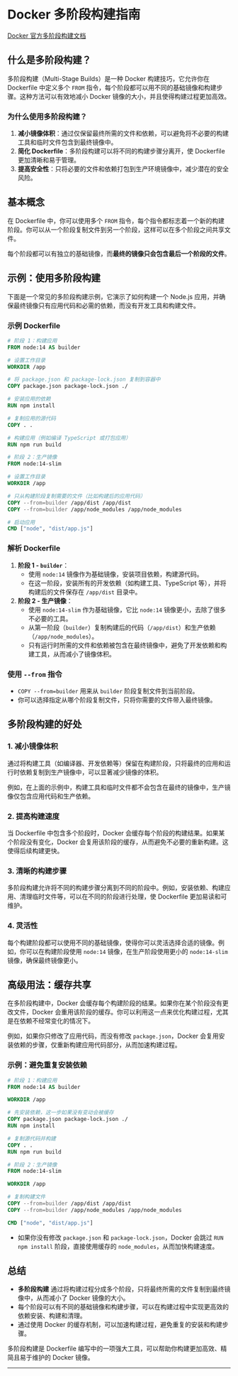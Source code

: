 # Docker 多阶段构建指南

[Docker 官方多阶段构建文档](https://docs.docker.com/build/building/multi-stage/)

## 什么是多阶段构建？

多阶段构建（Multi-Stage Builds）是一种 Docker 构建技巧，它允许你在 Dockerfile 中定义多个 `FROM` 指令，每个阶段都可以用不同的基础镜像和构建步骤。这种方法可以有效地减小 Docker 镜像的大小，并且使得构建过程更加高效。

### 为什么使用多阶段构建？

1. **减小镜像体积**：通过仅保留最终所需的文件和依赖，可以避免将不必要的构建工具和临时文件包含到最终镜像中。
2. **简化 Dockerfile**：多阶段构建可以将不同的构建步骤分离开，使 Dockerfile 更加清晰和易于管理。
3. **提高安全性**：只将必要的文件和依赖打包到生产环境镜像中，减少潜在的安全风险。

## 基本概念

在 Dockerfile 中，你可以使用多个 `FROM` 指令，每个指令都标志着一个新的构建阶段。你可以从一个阶段复制文件到另一个阶段，这样可以在多个阶段之间共享文件。

每个阶段都可以有独立的基础镜像，而**最终的镜像只会包含最后一个阶段的文件**。

## 示例：使用多阶段构建

下面是一个常见的多阶段构建示例，它演示了如何构建一个 Node.js 应用，并确保最终镜像只有应用代码和必需的依赖，而没有开发工具和构建文件。

### 示例 Dockerfile

```dockerfile
# 阶段 1：构建应用
FROM node:14 AS builder

# 设置工作目录
WORKDIR /app

# 将 package.json 和 package-lock.json 复制到容器中
COPY package.json package-lock.json ./

# 安装应用的依赖
RUN npm install

# 复制应用的源代码
COPY . .

# 构建应用（例如编译 TypeScript 或打包应用）
RUN npm run build

# 阶段 2：生产镜像
FROM node:14-slim

# 设置工作目录
WORKDIR /app

# 只从构建阶段复制需要的文件（比如构建后的应用代码）
COPY --from=builder /app/dist /app/dist
COPY --from=builder /app/node_modules /app/node_modules

# 启动应用
CMD ["node", "dist/app.js"]
```

### 解析 Dockerfile

1. **阶段 1 - `builder`**：
   - 使用 `node:14` 镜像作为基础镜像，安装项目依赖，构建源代码。
   - 在这一阶段，安装所有的开发依赖（如构建工具、TypeScript 等），并将构建后的文件保存在 `/app/dist` 目录中。
2. **阶段 2 - 生产镜像**：
   - 使用 `node:14-slim` 作为基础镜像，它比 `node:14` 镜像更小，去除了很多不必要的工具。
   - 从第一阶段（`builder`）复制构建后的代码（`/app/dist`）和生产依赖（`/app/node_modules`）。
   - 只有运行时所需的文件和依赖被包含在最终镜像中，避免了开发依赖和构建工具，从而减小了镜像体积。

### 使用 `--from` 指令

- `COPY --from=builder` 用来从 `builder` 阶段复制文件到当前阶段。
- 你可以选择指定从哪个阶段复制文件，只将你需要的文件带入最终镜像。

## 多阶段构建的好处

### 1. **减小镜像体积**

通过将构建工具（如编译器、开发依赖等）保留在构建阶段，只将最终的应用和运行时依赖复制到生产镜像中，可以显著减少镜像的体积。

例如，在上面的示例中，构建工具和临时文件都不会包含在最终的镜像中，生产镜像仅包含应用代码和生产依赖。

### 2. **提高构建速度**

当 Dockerfile 中包含多个阶段时，Docker 会缓存每个阶段的构建结果。如果某个阶段没有变化，Docker 会复用该阶段的缓存，从而避免不必要的重新构建。这使得后续构建更快。

### 3. **清晰的构建步骤**

多阶段构建允许将不同的构建步骤分离到不同的阶段中。例如，安装依赖、构建应用、清理临时文件等，可以在不同的阶段进行处理，使 Dockerfile 更加易读和可维护。

### 4. **灵活性**

每个构建阶段都可以使用不同的基础镜像，使得你可以灵活选择合适的镜像。例如，你可以在构建阶段使用 `node:14` 镜像，在生产阶段使用更小的 `node:14-slim` 镜像，确保最终镜像更小。

## 高级用法：缓存共享

在多阶段构建中，Docker 会缓存每个构建阶段的结果。如果你在某个阶段没有更改文件，Docker 会重用该阶段的缓存。你可以利用这一点来优化构建过程，尤其是在依赖不经常变化的情况下。

例如，如果你只修改了应用代码，而没有修改 `package.json`，Docker 会复用安装依赖的步骤，仅重新构建应用代码部分，从而加速构建过程。

### 示例：避免重复安装依赖

```dockerfile
# 阶段 1：构建应用
FROM node:14 AS builder

WORKDIR /app

# 先安装依赖，这一步如果没有变动会被缓存
COPY package.json package-lock.json ./
RUN npm install

# 复制源代码并构建
COPY . .
RUN npm run build

# 阶段 2：生产镜像
FROM node:14-slim

WORKDIR /app

# 复制构建文件
COPY --from=builder /app/dist /app/dist
COPY --from=builder /app/node_modules /app/node_modules

CMD ["node", "dist/app.js"]
```

- 如果你没有修改 `package.json` 和 `package-lock.json`，Docker 会跳过 `RUN npm install` 阶段，直接使用缓存的 `node_modules`，从而加快构建速度。

## 总结

- **多阶段构建** 通过将构建过程分成多个阶段，只将最终所需的文件复制到最终镜像中，从而减小了 Docker 镜像的大小。
- 每个阶段可以有不同的基础镜像和构建步骤，可以在构建过程中实现更高效的依赖安装、构建和清理。
- 通过使用 Docker 的缓存机制，可以加速构建过程，避免重复的安装和构建步骤。

多阶段构建是 Dockerfile 编写中的一项强大工具，可以帮助你构建更加高效、精简且易于维护的 Docker 镜像。

------